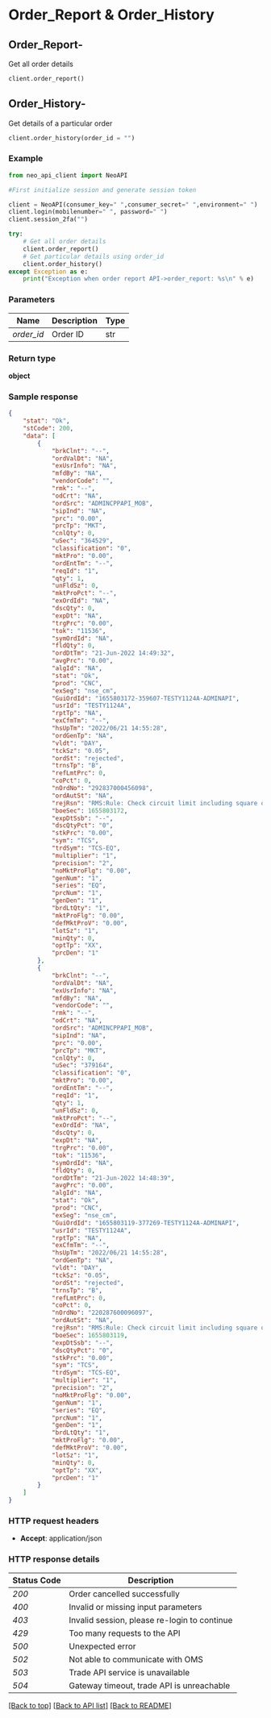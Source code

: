 # **Order_Report & Order_History**

## Order_Report-<br/>

Get all order details<br/>

```python
client.order_report()
```

## Order_History-<br/>

Get details of a particular order<br/>

```python
client.order_history(order_id = "")
```

### Example

```python
from neo_api_client import NeoAPI

#First initialize session and generate session token

client = NeoAPI(consumer_key=" ",consumer_secret=" ",environment=" ")
client.login(mobilenumber=" ", password=" ")
client.session_2fa("")

try:
    # Get all order details
    client.order_report()
    # Get particular details using order_id
    client.order_history()
except Exception as e:
    print("Exception when order report API->order_report: %s\n" % e)
```

### Parameters

| Name       | Description | Type |
| ---------- | ----------- | ---- |
| _order_id_ | Order ID    | str  |

### Return type

**object**

### Sample response

```json
{
	"stat": "Ok",
	"stCode": 200,
	"data": [
		{
			"brkClnt": "--",
			"ordValDt": "NA",
			"exUsrInfo": "NA",
			"mfdBy": "NA",
			"vendorCode": "",
			"rmk": "--",
			"odCrt": "NA",
			"ordSrc": "ADMINCPPAPI_MOB",
			"sipInd": "NA",
			"prc": "0.00",
			"prcTp": "MKT",
			"cnlQty": 0,
			"uSec": "364529",
			"classification": "0",
			"mktPro": "0.00",
			"ordEntTm": "--",
			"reqId": "1",
			"qty": 1,
			"unFldSz": 0,
			"mktProPct": "--",
			"exOrdId": "NA",
			"dscQty": 0,
			"expDt": "NA",
			"trgPrc": "0.00",
			"tok": "11536",
			"symOrdId": "NA",
			"fldQty": 0,
			"ordDtTm": "21-Jun-2022 14:49:32",
			"avgPrc": "0.00",
			"algId": "NA",
			"stat": "Ok",
			"prod": "CNC",
			"exSeg": "nse_cm",
			"GuiOrdId": "1655803172-359607-TESTY1124A-ADMINAPI",
			"usrId": "TESTY1124A",
			"rptTp": "NA",
			"exCfmTm": "--",
			"hsUpTm": "2022/06/21 14:55:28",
			"ordGenTp": "NA",
			"vldt": "DAY",
			"tckSz": "0.05",
			"ordSt": "rejected",
			"trnsTp": "B",
			"refLmtPrc": 0,
			"coPct": 0,
			"nOrdNo": "292837000456098",
			"ordAutSt": "NA",
			"rejRsn": "RMS:Rule: Check circuit limit including square off order exceeds  for entity account-TESTYA24 across exchange across segment across product ",
			"boeSec": 1655803172,
			"expDtSsb": "--",
			"dscQtyPct": "0",
			"stkPrc": "0.00",
			"sym": "TCS",
			"trdSym": "TCS-EQ",
			"multiplier": "1",
			"precision": "2",
			"noMktProFlg": "0.00",
			"genNum": "1",
			"series": "EQ",
			"prcNum": "1",
			"genDen": "1",
			"brdLtQty": "1",
			"mktProFlg": "0.00",
			"defMktProV": "0.00",
			"lotSz": "1",
			"minQty": 0,
			"optTp": "XX",
			"prcDen": "1"
		},
		{
			"brkClnt": "--",
			"ordValDt": "NA",
			"exUsrInfo": "NA",
			"mfdBy": "NA",
			"vendorCode": "",
			"rmk": "--",
			"odCrt": "NA",
			"ordSrc": "ADMINCPPAPI_MOB",
			"sipInd": "NA",
			"prc": "0.00",
			"prcTp": "MKT",
			"cnlQty": 0,
			"uSec": "379164",
			"classification": "0",
			"mktPro": "0.00",
			"ordEntTm": "--",
			"reqId": "1",
			"qty": 1,
			"unFldSz": 0,
			"mktProPct": "--",
			"exOrdId": "NA",
			"dscQty": 0,
			"expDt": "NA",
			"trgPrc": "0.00",
			"tok": "11536",
			"symOrdId": "NA",
			"fldQty": 0,
			"ordDtTm": "21-Jun-2022 14:48:39",
			"avgPrc": "0.00",
			"algId": "NA",
			"stat": "Ok",
			"prod": "CNC",
			"exSeg": "nse_cm",
			"GuiOrdId": "1655803119-377269-TESTY1124A-ADMINAPI",
			"usrId": "TESTY1124A",
			"rptTp": "NA",
			"exCfmTm": "--",
			"hsUpTm": "2022/06/21 14:55:28",
			"ordGenTp": "NA",
			"vldt": "DAY",
			"tckSz": "0.05",
			"ordSt": "rejected",
			"trnsTp": "B",
			"refLmtPrc": 0,
			"coPct": 0,
			"nOrdNo": "220287600096097",
			"ordAutSt": "NA",
			"rejRsn": "RMS:Rule: Check circuit limit including square off order exceeds  for entity account-TESTYA24 across exchange across segment across product ",
			"boeSec": 1655803119,
			"expDtSsb": "--",
			"dscQtyPct": "0",
			"stkPrc": "0.00",
			"sym": "TCS",
			"trdSym": "TCS-EQ",
			"multiplier": "1",
			"precision": "2",
			"noMktProFlg": "0.00",
			"genNum": "1",
			"series": "EQ",
			"prcNum": "1",
			"genDen": "1",
			"brdLtQty": "1",
			"mktProFlg": "0.00",
			"defMktProV": "0.00",
			"lotSz": "1",
			"minQty": 0,
			"optTp": "XX",
			"prcDen": "1"
		}
	]
}
```

### HTTP request headers

-   **Accept**: application/json

### HTTP response details

| Status Code | Description                                  |
| ----------- | -------------------------------------------- |
| _200_       | Order cancelled successfully                 |
| _400_       | Invalid or missing input parameters          |
| _403_       | Invalid session, please re-login to continue |
| _429_       | Too many requests to the API                 |
| _500_       | Unexpected error                             |
| _502_       | Not able to communicate with OMS             |
| _503_       | Trade API service is unavailable             |
| _504_       | Gateway timeout, trade API is unreachable    |

[[Back to top]](#) [[Back to API list]](../README.md#documentation-for-api-endpoints) [[Back to README]](../README.md)
